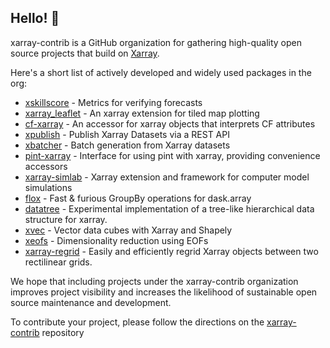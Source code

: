 ## Hello! 👋

xarray-contrib is a GitHub organization for gathering high-quality open source projects that build on [Xarray](http://xarray.pydata.org/).

Here's a short list of actively developed and widely used packages in the org:

- [xskillscore](https://github.com/xarray-contrib/xskillscore) - Metrics for verifying forecasts
- [xarray_leaflet](https://github.com/xarray-contrib/xarray_leaflet) - An xarray extension for tiled map plotting
- [cf-xarray](https://github.com/xarray-contrib/cf-xarray) - An accessor for xarray objects that interprets CF attributes
- [xpublish](https://github.com/xarray-contrib/xpublish) - Publish Xarray Datasets via a REST API
- [xbatcher](https://github.com/xarray-contrib/xbatcher) - Batch generation from Xarray datasets
- [pint-xarray](https://github.com/xarray-contrib/pint-xarray) - Interface for using pint with xarray, providing convenience accessors
- [xarray-simlab](https://github.com/xarray-contrib/xarray-simlab) - Xarray extension and framework for computer model simulations
- [flox](https://github.com/xarray-contrib/flox) - Fast & furious GroupBy operations for dask.array
- [datatree](https://github.com/xarray-contrib/datatree) - Experimental implementation of a tree-like hierarchical data structure for xarray.
- [xvec](https://github.com/xarray-contrib/xvec) - Vector data cubes with Xarray and Shapely
- [xeofs](https://github.com/xarray-contrib/xeofs) - Dimensionality reduction using EOFs
- [xarray-regrid](https://github.com/xarray-contrib/xarray-regrid) - Easily and efficiently regrid Xarray objects between two rectilinear grids.

We hope that including projects under the xarray-contrib organization improves project visibility and increases the likelihood of sustainable open source maintenance and development.

To contribute your project, please follow the directions on the [xarray-contrib](https://github.com/xarray-contrib/xarray-contrib) repository
